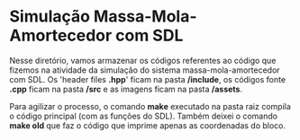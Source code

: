 # Simulação Massa-Mola-Amortecedor com SDL

Nesse diretório, vamos armazenar os códigos referentes ao código que fizemos na atividade da simulação do sistema massa-mola-amortecedor com SDL. Os 'header files **.hpp**' ficam na pasta **/include**, os códigos fonte **.cpp** ficam na pasta **/src** e as imagens ficam na pasta **/assets**. 

Para agilizar o processo, o comando **make** executado na pasta raiz compila o código principal (com as funções do SDL). Também deixei o comando **make old** que faz o código que imprime apenas as coordenadas do bloco.